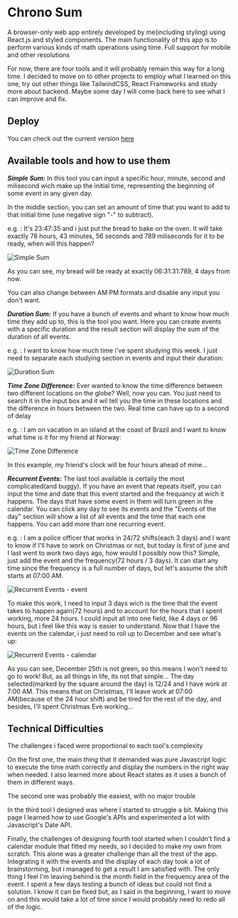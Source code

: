 # Chrono Sum

A browser-only web app entirely developed by me(including styling) using React.js and styled components. The main functionality of this app is to perform various kinds of math operations using time. Full support for mobile and other resolutions

For now, there are four tools and it will probably remain this way for a long time. I decided to move on to other projects to employ what I learned on this one, try out other things like TailwindCSS, React Frameworks and study more about backend. Maybe some day I will come back here to see what I can improve and fix.


## Deploy

You can check out the current version [here](http://sogbog.github.io/ChronoSum)
## Available tools and how to use them

***Simple Sum:*** In this tool you can input a specific hour, minute, second and milisecond wich make up the initial time, representing the beginning of some event in any given day. 

In the middle section, you can set an amount of time that you want to add to that initial time (use negative sign "-" to subtract).

e.g. : It's 23:47:35 and i just put the bread to bake on the oven. It will take exactly 78 hours, 43 minutes, 56 seconds and 789 miliseconds for it to be ready, when will this happen? 

![Simple Sum](https://i.imgur.com/kwnpKzU.png)

As you can see, my bread will be ready at exactly 06:31:31:789, 4 days from now. 

You can also change between AM PM formats and disable any input you don't want.


***Duration Sum:*** If you have a bunch of events and whant to know how much time they add up to, this is the tool you want. Here you can create events with a specific duration and the result section will display the sum of the duration of all events.

e.g. : I want to know how much time i've spent studying this week. I just need to separate each studying section in events and input their duration:

![Duration Sum](https://i.imgur.com/nRqGWZZ.png)


***Time Zone Difference:*** Ever wanted to know the time difference between two different locations on the globe? Well, now you can. You just need to search it in the input box and it wil tell you the time in these locations and the difference in hours between the two. Real time can have up to a second of delay

e.g. : I am on vacation in an island at the coast of Brazil and I want to know what time is it for my friend at Norway:

![Time Zone Difference](https://i.imgur.com/C1BZQXh.png)

In this example, my friend's clock will be four hours ahead of mine...


***Recurrent Events:*** The last tool available is certaily the most complicated(and buggy). If you have an event that repeats itself, you can input the time and date that this event started and the frequancy at wich it happens. The days that have some event in them will turn green in the calendar. You can click any day to see its events and the "Events of the day" section will show a list of all events and the time that each one happens. You can add more than one recurring event.

e.g. : I am a police officer that works in 24/72 shifts(each 3 days) and I want to know if I'll have to work on Christmas or not, but today is first of june and I last went to work two days ago, how would I possibly now this? Simple, just add the event and the frequency(72 hours / 3 days). It can start any time since the frequency is a full number of days, but let's assume the shift starts at 07:00 AM.

![Recurrent Events - event](https://i.imgur.com/kSqH1FG.png)

To make this work, I need to input 3 days wich is the time that the event takes to happen again(72 hours) and to account for the hours that I spent working, more 24 hours. I could input all into one field, like 4 days or 96 hours, but i feel like this way is easier to understand. Now that I have the events on the calendar, i just need to roll up to December and see what's up:

![Recurrent Events - calendar](https://i.imgur.com/qin98qU.png)

As you can see, December 25th is not green, so this means I won't need to go to work! But, as all things in life, its not that simple... The day selected(marked by the square around the day) is 12/24 and I have work at 7:00 AM. This means that on Christmas, I'll leave work at 07:00 AM(because of the 24 hour shift) and be tired for the rest of the day, and besides, I'll spent Christmas Eve working...
## Technical Difficulties

The challenges i faced were proportional to each tool's complexity

On the first one, the main thing that it demanded was pure Javascript logic to execute the time math correctly and display the numbers in the right way when needed. I also learned more about React states as it uses a bunch of them in different ways.

The second one was probably the easiest, with no major trouble

In the third tool I designed was where I started to struggle a bit. Making this page I learned how to use Google's APIs and experimented a lot with Javascript's Date API. 

Finally, the challenges of designing fourth tool started when I couldn't find a calendar module that fitted my needs, so I decided to make my own from scratch. This alone was a greater challenge than all the trest of the app. Integrating it with the events and the display of each day took a lot of brainstorming, but i managed to get a result I am satisfied with. The only thing I feel I'm leaving behind is the month field in the frequency area of the event. I spent a few days testing a bunch of ideas but could not find a solution. I know it can be fixed but, as I said in the beginning, I want to move on and this would take a lot of time since I would probably need to redo all of the logic.